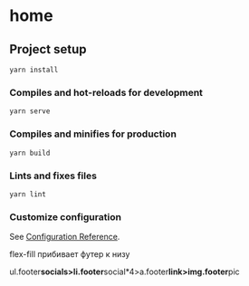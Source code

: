 # home

## Project setup

```
yarn install
```

### Compiles and hot-reloads for development

```
yarn serve
```

### Compiles and minifies for production

```
yarn build
```

### Lints and fixes files

```
yarn lint
```

### Customize configuration

See [Configuration Reference](https://cli.vuejs.org/config/).

<main class="flex-fill">       flex-fill прибивает футер к низу

ul.footer**socials>li.footer**social\*4>a.footer**link>img.footer**pic
